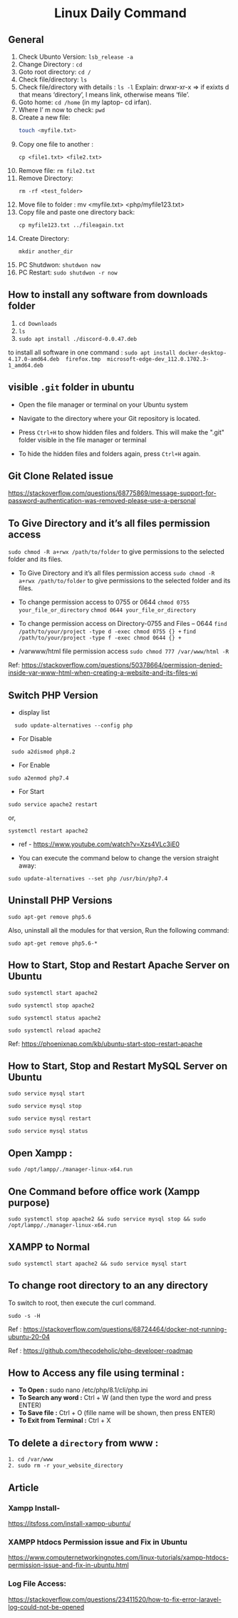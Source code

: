<div align='center'>

# Linux Daily Command
</div>

## General
1. Check Ubunto Version:  `lsb_release -a`
1. Change Directory : `cd`
1. Goto root directory: `cd /`
1. Check file/directory: `ls`
1. Check file/directory with details : `ls -l` Explain: drwxr-xr-x => if exixts d that means ‘directory’, l means link, otherwise means ‘file’.
1. Goto home: `cd /home` (in my laptop- cd irfan).
1. Where I’ m now to check: `pwd`
1. Create a new file: 
    ```bash 
    touch <myfile.txt>
    ```
1. Copy one file to another : 
    ```
    cp <file1.txt> <file2.txt>
    ```
1. Remove file:  `rm file2.txt`
1. Remove Directory: 
    ```
    rm -rf <test_folder>
    ```
1. Move file to folder : mv <myfile.txt> <php/myfile123.txt>
1. Copy file and paste one directory back: 
    ```
    cp myfile123.txt ../fileagain.txt
    ```
1. Create Directory: 
    ```
    mkdir another_dir
    ```
1. PC Shutdwon: `shutdwon now`
1. PC Restart: `sudo shutdwon -r now`

## How to install any software from downloads folder
1. `cd Downloads`
1. `ls`
1. `sudo apt install ./discord-0.0.47.deb`

to install all software in one command : `sudo apt install docker-desktop-4.17.0-amd64.deb  firefox.tmp  microsoft-edge-dev_112.0.1702.3-1_amd64.deb`


## visible `.git` folder in ubuntu
- Open the file manager or terminal on your Ubuntu system

- Navigate to the directory where your Git repository is located.

- Press `Ctrl+H` to show hidden files and folders. This will make the ".git" folder visible in the file manager or terminal

- To hide the hidden files and folders again, press  `Ctrl+H` again.

## Git Clone Related issue
https://stackoverflow.com/questions/68775869/message-support-for-password-authentication-was-removed-please-use-a-personal


## To Give Directory and it’s all files permission access 
`sudo chmod -R a+rwx /path/to/folder` to give permissions to the selected folder and its files.

- To Give Directory and it’s all files permission access 
`sudo chmod -R a+rwx /path/to/folder` to give permissions to the selected folder and its files.

- To change permission access to 0755 or 0644
`chmod 0755 your_file_or_directory`
`chmod 0644 your_file_or_directory`

- To change permission access on Directory-0755 and Files – 0644
`find /path/to/your/project -type d -exec chmod 0755 {} +`
`find /path/to/your/project -type f -exec chmod 0644 {} +`

- /varwww/html file permission access
`sudo chmod 777 /var/www/html -R`

Ref: https://stackoverflow.com/questions/50378664/permission-denied-inside-var-www-html-when-creating-a-website-and-its-files-wi

## Switch PHP Version
- display list
```
  sudo update-alternatives --config php
```

- For Disable
```
 sudo a2dismod php8.2
```
- For Enable

```
sudo a2enmod php7.4
```
- For Start

```
sudo service apache2 restart  
```
or,
```
systemctl restart apache2
```

- ref - https://www.youtube.com/watch?v=Xzs4VLc3iE0

- You can execute the command below to change the version straight away:
```
sudo update-alternatives --set php /usr/bin/php7.4
```

## Uninstall PHP Versions
```
sudo apt-get remove php5.6
```

Also, uninstall all the modules for that version, Run the following command:

```
sudo apt-get remove php5.6-*
```

## How to Start, Stop and Restart Apache Server on Ubuntu
```
sudo systemctl start apache2

sudo systemctl stop apache2

sudo systemctl status apache2

sudo systemctl reload apache2
```

Ref: https://phoenixnap.com/kb/ubuntu-start-stop-restart-apache

## How to Start, Stop and Restart MySQL Server on Ubuntu

```
sudo service mysql start

sudo service mysql stop

sudo service mysql restart

sudo service mysql status
```

## Open Xampp :
```
sudo /opt/lampp/./manager-linux-x64.run
```

## One Command before office work (Xampp purpose)
```
sudo systemctl stop apache2 && sudo service mysql stop && sudo /opt/lampp/./manager-linux-x64.run
```

## XAMPP to Normal
```
sudo systemctl start apache2 && sudo service mysql start
```

## To change root directory to an any directory
To switch to root, then execute the curl command. 
```
sudo -s -H
```
Ref : https://stackoverflow.com/questions/68724464/docker-not-running-ubuntu-20-04

Ref : https://github.com/thecodeholic/php-developer-roadmap


## How to Access any file using terminal :
- <b>To Open :</b> sudo nano /etc/php/8.1/cli/php.ini
- <b>To Search any word :</b> Ctrl + W (and then type the word and press ENTER)
- <b>To Save file :</b> Ctrl + O (fille name will be shown, then press ENTER)
- <b>To Exit from Terminal :</b> Ctrl + X

## To delete a `directory` from www : 
```
1. cd /var/www
2. sudo rm -r your_website_directory
```

## Article
### Xampp Install-
https://itsfoss.com/install-xampp-ubuntu/

### XAMPP htdocs Permission issue and Fix in Ubuntu
https://www.computernetworkingnotes.com/linux-tutorials/xampp-htdocs-permission-issue-and-fix-in-ubuntu.html

### Log File Access:
https://stackoverflow.com/questions/23411520/how-to-fix-error-laravel-log-could-not-be-opened